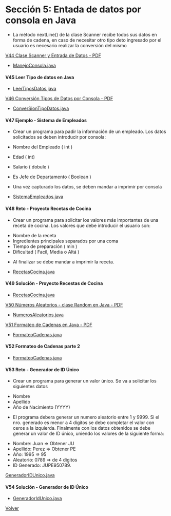 # Sección 5: Entada de datos por consola en Java
 * La método nextLine() de la clase Scanner recibe todos sus datos en forma de 
cadena, en caso de necesitar otro tipo deto ingresado por el usuario es necesario
realizar la conversión del mismo

[V44 Clase Scanner y Entrada de Datos - PDF](V44_Clase_Scanner_y_Entrada_de_Datos/Docs/04-01-00-ClaseScannerEntradaDatos-UJ.pdf)
 * [ManejoConsola.java](V44_Clase_Scanner_y_Entrada_de_Datos/src/ManejoConsola.java)

#### V45 Leer Tipo de datos en Java
 * [LeerTiposDatos.java](V45_Leer_Tipo_De_Datos_en_Java/src/LeerTiposDatos.java)

[V46 Conversión Tipos de Datos por Consola - PDF](V46_Conversion_de_Tipos_de_Datos_por_Consola/Docs/04-03-00-ConversionTiposDatosConsola-UJ.pdf)
 * [ConverSionTipoDatos.java](V46_Conversion_de_Tipos_de_Datos_por_Consola/src/ConversionTipoDatos.java)

#### V47 Ejemplo - Sistema de Empleados
 - Crear un programa para padir la información de un empleado. Los datos solicitados
se deben introducir por consola:
 * Nombre del Empleado ( int )
 * Edad ( int)
 * Salario ( dobule )
 * Es Jefe de Departamento ( Boolean )

 * Una vez capturado los datos, se deben mandar a imprimir por consola

 * [SistemaEmpleados.java](V47_Ejemplo_Sistema_de_Empleados/src/SistemaEmpleados.java)

#### V48 Reto - Proyecto Recetas de Cocina
- Crear un programa para solicitar los valores más importantes de una receta de cocina.
    Los valores que debe introducir el usuario son:
 * Nombre de la receta
 * Ingredientes principales separados por una coma
 * Tiempo de preparación ( min )
 * Dificultad ( Facil, Media o Altá )

- Al finalizar se debe mandar a imprimir la receta.

 * [RecetasCocina.java](V48_Reto_Proyecto_Recetas_de_Cocina/src/RecetasCocina.java)

#### V49 Solución - Proyecto Recestas de Cocina
 * [RecetasCocina.java](V49_Solucion_Proyecto_Recetas_de_Cocina/src/RecetasCocina.java)

[V50 Números Aleatorios - clase Random en Java - PDF ](V50_Numeros_Aleatorios_Clase_Random/Docs/04-07-00-NumerosAleatorios-UJ.pdf)
 * [NumerosAleatorios.java](V50_Numeros_Aleatorios_Clase_Random/src/NumerosAleatorios.java)

[V51 Formateo de Cadenas en Java - PDF](V51_Formateo_de_Cadenas_en_Java/Docs/04-08-00-FormatoCadenas-UJ.pdf)
 * [FormateoCadenas.java](V51_Formateo_de_Cadenas_en_Java/src/FormateoCadenas.java)

#### V52 Formateo de Cadenas parte 2
 * [FormateoCadenas.java](V52_Formateo_de_Cadenas_en_Java_parte_2/src/FormateoCadenas.java)

#### V53 Reto - Generador de ID Único
- Crear un programa para generar un valor único. Se va a solicitar los siguientes datos
 * Nombre
 * Apellido
 * Año de Nacimiento (YYYY)
- El programa debera generar un numero aleatorio entre 1 y 9999. Si el nro. generado
es menor a 4 dígitos se debe completar el valor con ceros a la izquierda.
Finalmente con los datos obtenidos se debe generar un valor de ID único, uniendo los
valores de la siguiente forma: 
 * Nombre: Juan     => Obtener JU
 * Apellido: Perez  => Obtener PE
 * Año: 1995        => 95
 * Aleatorio: 0789  => de 4 digitos
 * ID Generado: JUPE950789.

[GeneradorIDUnico.java](V53_Reto_Generador_de_ID_Unico/src/GeneradorIDUnico.java)

#### V54 Solución - Generador de ID Único
 * [GeneradorIdUnico.java](V54_Solucion_Generador_de_ID_Unico/src/GeneradorIdUnico.java)

[Volver](../)